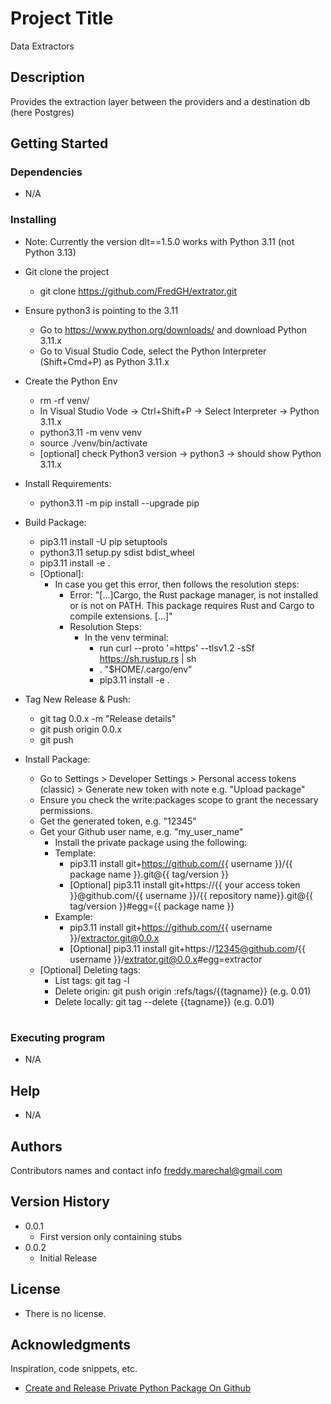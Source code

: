 # Project Title

Data Extractors

## Description

Provides the extraction layer between the providers and a destination db (here Postgres)

## Getting Started

### Dependencies

* N/A

### Installing
* Note: Currently the version dlt==1.5.0 works with Python 3.11 (not Python 3.13)

* Git clone the project
    * git clone https://github.com/FredGH/extrator.git
* Ensure python3 is pointing to the 3.11
    * Go to https://www.python.org/downloads/ and download Python 3.11.x
    * Go to Visual Studio Code, select the Python Interpreter (Shift+Cmd+P) as Python 3.11.x
* Create the Python Env
    * rm -rf venv/
    * In Visual Studio Vode -> Ctrl+Shift+P -> Select Interpreter ->  Python 3.11.x
    * python3.11 -m venv venv
    * source ./venv/bin/activate
    * [optional] check Python3 version -> python3 -> should show Python 3.11.x
* Install Requirements:
    * python3.11 -m pip install --upgrade pip
* Build Package:
    * pip3.11 install -U pip setuptools
    * python3.11 setup.py sdist bdist_wheel
    * pip3.11 install -e .
    * [Optional]:
        * In case you get this error, then follows the resolution steps:
            * Error: "[...]Cargo, the Rust package manager, is not installed or is not on PATH. This package requires Rust and Cargo to compile extensions. [...]"
            * Resolution Steps: 
                * In the venv terminal:
                    * run curl --proto '=https' --tlsv1.2 -sSf https://sh.rustup.rs | sh
                    * . "$HOME/.cargo/env" 
                    *  pip3.11 install -e .
* Tag New Release & Push:
    * git tag 0.0.x -m "Release details"
    * git push origin 0.0.x
    * git push
* Install Package:
    *  Go to Settings > Developer Settings > Personal access tokens (classic) > Generate new token with note e.g. "Upload package"
    *  Ensure you check the write:packages scope to grant the necessary permissions.
    * Get the generated token, e.g. "12345"
    * Get your Github user name, e.g. "my_user_name"
        * Install the private package using the following:
        * Template:
            * pip3.11 install git+https://github.com/{{ username }}/{{ package name }}.git@{{ tag/version }}
            * [Optional] pip3.11 install git+https://{{ your access token }}@github.com/{{ username }}/{{ repository name}}.git@{{ tag/version }}#egg={{ package name }}
        * Example:
            * pip3.11 install git+https://github.com/{{ username }}/extractor.git@0.0.x
            * [Optional] pip3.11 install git+https://12345@github.com/{{ username }}/extrator.git@0.0.x#egg=extractor
    * [Optional] Deleting tags:
        * List tags: git tag -l
        * Delete origin: git push origin :refs/tags/{{tagname}} (e.g. 0.01)
        * Delete locally: git tag --delete {{tagname}} (e.g. 0.01)
#
### Executing program

* N/A

## Help

* N/A

## Authors

Contributors names and contact info
freddy.marechal@gmail.com

## Version History

* 0.0.1
    * First version only containing stubs
* 0.0.2
    * Initial Release

## License

* There is no license.

## Acknowledgments

Inspiration, code snippets, etc.
* [Create and Release Private Python Package On Github](https://dev.to/abdellahhallou/create-and-release-a-private-python-package-on-github-2oae)
